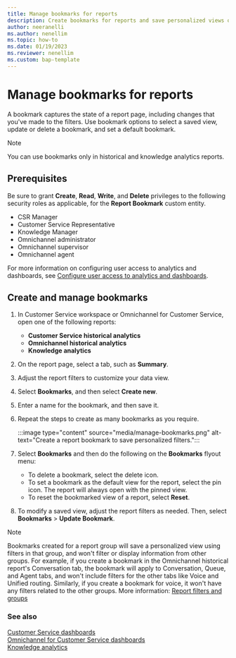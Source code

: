 ```yaml
---
title: Manage bookmarks for reports
description: Create bookmarks for reports and save personalized views of your reports.
author: neeranelli
ms.author: nenellim
ms.topic: how-to
ms.date: 01/19/2023
ms.reviewer: nenellim
ms.custom: bap-template
---
```


# Manage bookmarks for reports

A bookmark captures the state of a report page, including changes that you've made to the filters. Use bookmark options to select a saved view, update or delete a bookmark, and set a default bookmark. 

> [!Note]
> You can use bookmarks only in historical and knowledge analytics reports.

## Prerequisites

Be sure to grant **Create**, **Read**, **Write**, and **Delete** privileges to the following security roles as applicable, for the **Report Bookmark** custom entity.
- CSR Manager
- Customer Service Representative
- Knowledge Manager
- Omnichannel administrator
- Omnichannel supervisor
- Omnichannel agent

For more information on configuring user access to analytics and dashboards, see [Configure user access to analytics and dashboards](configure-customer-service-analytics-insights-csh.md#configure-user-access-to-analytics-and-dashboards).

## Create and manage bookmarks

1. In Customer Service workspace or Omnichannel for Customer Service, open one of the following reports:

    - **Customer Service historical analytics**
    - **Omnichannel historical analytics**
    - **Knowledge analytics**

1. On the report page, select a tab, such as **Summary**.

1. Adjust the report filters to customize your data view.

1. Select **Bookmarks**, and then select **Create new**.

1. Enter a name for the bookmark, and then save it.

1. Repeat the steps to create as many bookmarks as you require.

   :::image type="content" source="media/manage-bookmarks.png" alt-text="Create a report bookmark to save personalized filters.":::

1. Select **Bookmarks** and then do the following on the **Bookmarks** flyout menu:

    - To delete a bookmark, select the delete icon.
    - To set a bookmark as the default view for the report, select the pin icon. The report will always open with the pinned view.
    - To reset the bookmarked view of a report, select **Reset**.

1. To modify a saved view, adjust the report filters as needed. Then, select **Bookmarks** > **Update Bookmark**.


> [!NOTE] 
> Bookmarks created for a report group will save a personalized view using filters in that group, and won't filter or display information from other groups. For example, if you create a bookmark in the Omnichannel historical report's Conversation tab, the bookmark will apply to Conversation, Queue, and Agent tabs, and won't include filters for the other tabs like Voice and Unified routing. Similarly, if you create a bookmark for voice, it won't have any filters related to the other groups. More information: [Report filters and groups](report-filters-groups.md)

### See also

[Customer Service dashboards](customer-service-analytics-insights-csh.md)  
[Omnichannel for Customer Service dashboards](omnichannel-analytics-insights.md)  
[Knowledge analytics](knowledge-search-analytics-cs.md)  


